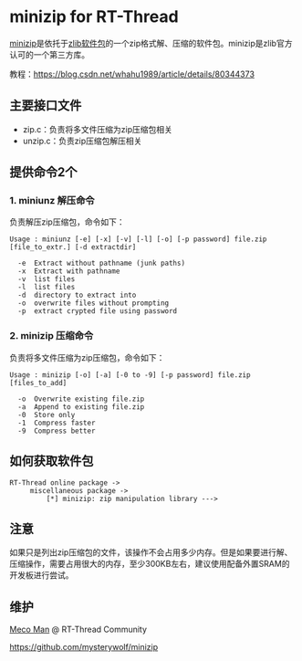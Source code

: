 # minizip for RT-Thread

[minizip](http://www.winimage.com/zLibDll/minizip.html)是依托于[zlib软件包](https://github.com/RT-Thread-packages/zlib)的一个zip格式解、压缩的软件包。minizip是zlib官方认可的一个第三方库。

教程：https://blog.csdn.net/whahu1989/article/details/80344373


## 主要接口文件

- zip.c：负责将多文件压缩为zip压缩包相关
- unzip.c：负责zip压缩包解压相关 



## 提供命令2个

### 1. miniunz 解压命令

负责解压zip压缩包，命令如下：

```shell
Usage : miniunz [-e] [-x] [-v] [-l] [-o] [-p password] file.zip [file_to_extr.] [-d extractdir]

  -e  Extract without pathname (junk paths)
  -x  Extract with pathname
  -v  list files
  -l  list files
  -d  directory to extract into
  -o  overwrite files without prompting
  -p  extract crypted file using password
```

### 2. minizip 压缩命令

负责将多文件压缩为zip压缩包，命令如下：

```shell
Usage : minizip [-o] [-a] [-0 to -9] [-p password] file.zip [files_to_add]

  -o  Overwrite existing file.zip
  -a  Append to existing file.zip
  -0  Store only
  -1  Compress faster
  -9  Compress better
```



## 如何获取软件包

```
RT-Thread online package -> 
     miscellaneous package -> 
         [*] minizip: zip manipulation library --->
```



## 注意

如果只是列出zip压缩包的文件，该操作不会占用多少内存。但是如果要进行解、压缩操作，需要占用很大的内存，至少300KB左右，建议使用配备外置SRAM的开发板进行尝试。



## 维护

[Meco Man](https://github.com/mysterywolf) @ RT-Thread Community

https://github.com/mysterywolf/minizip



